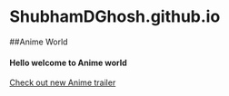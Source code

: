 # ShubhamDGhosh.github.io
##Anime World
#### Hello welcome to Anime world
[Check out new Anime trailer](https://www.youtube.com/watch?v=ZWXuGxQ5G_0)
